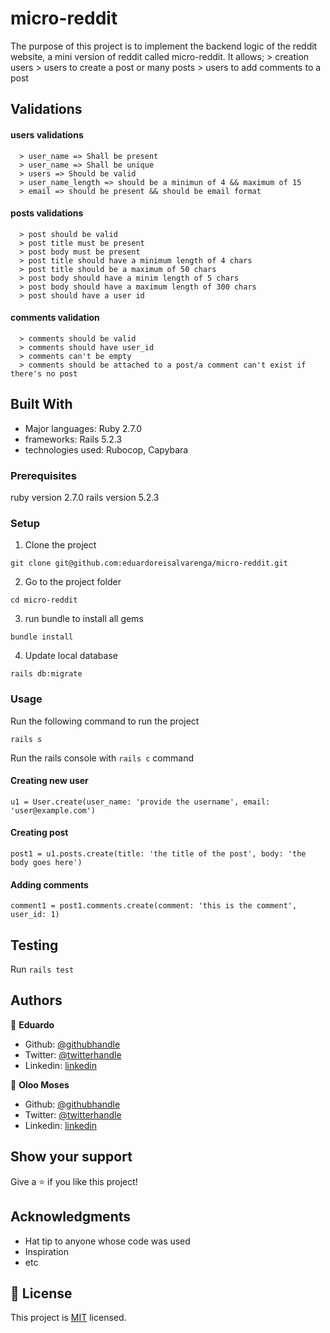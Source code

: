 # micro-reddit

The purpose of this project is to implement the backend logic of the reddit website, a mini version of reddit called micro-reddit. 
It allows;
    > creation users
    > users to create a post or many posts
    > users to add comments to a post
    
## Validations
   #### users validations
      > user_name => Shall be present 
      > user_name => Shall be unique
      > users => Should be valid 
      > user_name_length => should be a minimun of 4 && maximum of 15
      > email => should be present && should be email format

   #### posts validations 
      > post should be valid
      > post title must be present
      > post body must be present
      > post title should have a minimum length of 4 chars
      > post title should be a maximum of 50 chars
      > post body should have a minim length of 5 chars
      > post body should have a maximum length of 300 chars
      > post should have a user id


   #### comments validation
      > comments should be valid 
      > comments should have user_id
      > comments can't be empty
      > comments should be attached to a post/a comment can't exist if there's no post

## Built With
- Major languages: Ruby 2.7.0
- frameworks: Rails 5.2.3
- technologies used: Rubocop, Capybara

### Prerequisites
ruby version 2.7.0
rails version 5.2.3

### Setup
1. Clone the project
```console
git clone git@github.com:eduardoreisalvarenga/micro-reddit.git
```
2. Go to the project folder
```console
cd micro-reddit
```
3. run bundle to install all gems
```console 
bundle install
```
4. Update local database
```console
rails db:migrate
```

### Usage
Run the following command to run the project
```console
rails s
```
Run the rails console with `rails c` command
#### Creating new user
  `u1 = User.create(user_name: 'provide the username', email: 'user@example.com')`
#### Creating post
  `post1 = u1.posts.create(title: 'the title of the post', body: 'the body goes here')`

#### Adding comments
  `comment1 = post1.comments.create(comment: 'this is the comment', user_id: 1)`
  
## Testing
  Run `rails test`

## Authors

👤 **Eduardo**

- Github: [@githubhandle](https://github.com/eduardoreisalvarenga)
- Twitter: [@twitterhandle](https://twitter.com/eduardodosrei11)
- Linkedin: [linkedin](https://www.linkedin.com/in/eduardo-alvarenga-44204818a/)


👤 **Oloo Moses**

- Github: [@githubhandle](https://github.com/oloomoses) 
- Twitter: [@twitterhandle](https://twitter.com/olooine)
- Linkedin: [linkedin](https://www.linkedin.com/in/oloo-moses-528bb1b3/)

## Show your support

Give a ⭐️ if you like this project!

## Acknowledgments

- Hat tip to anyone whose code was used
- Inspiration
- etc

## 📝 License

This project is [MIT](lic.url) licensed.
